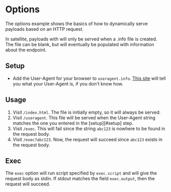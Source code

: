 # Options

The options example shows the basics of how to dynamically serve payloads based on an HTTP request.

In satellite, payloads with <name> will only be served when a <name>.info file is created. The file can be blank, but will eventually be populated with information about the endpoint.


## Setup

* Add the User-Agent for your browser to `useragent.info`. [This site][ua] will tell you what your User-Agent is, if you don't know how.

## Usage

1. Visit `/index.html`. The file is initially empty, so it will always be served.
2. Visit `/useragent`. This file will be served when the User-Agent string matches the one you entered in the [setup][#setup] step.
3. Visit `/exec`. This will fail since the string `abc123` is nowhere to be found in the request body.
4. Visit `/exec?abc123`. Now, the request will succeed since `abc123` exists in the request body.


## Exec

The `exec` option will run script specified by `exec.script` and will give the request body as stdin. If stdout matches the field `exec.output`, then the request will succeed.

[ua]: https://www.whatismybrowser.com/detect/what-is-my-user-agent
